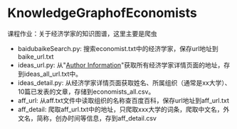 # KnowledgeGraphofEconomists
课程作业：关于经济学家的知识图谱，这里主要是爬虫

- baidubaikeSearch.py: 搜索economist.txt中的经济学家，保存url地址到baike_url.txt
- ideas_url.py: 从"[Author Information](https://ideas.repec.org/i/e.html)"获取所有经济学家详情页面的地址，存到ideas_all_url.txt中。
- ideas_detail.py: 从经济学家详情页面获取姓名、所属组织（通常是xx大学）、10篇已发表的文章，存储到economists_all.csv。
- aff_url: 从aff.txt文件中读取组织的名称查百度百科，保存url地址到aff_url.txt
- aff_detail: 爬取aff_url.txt中的地址，只爬取xxx大学的词条，爬取中文名，外文名，简称，创办时间等信息，存到aff_detail.csv
